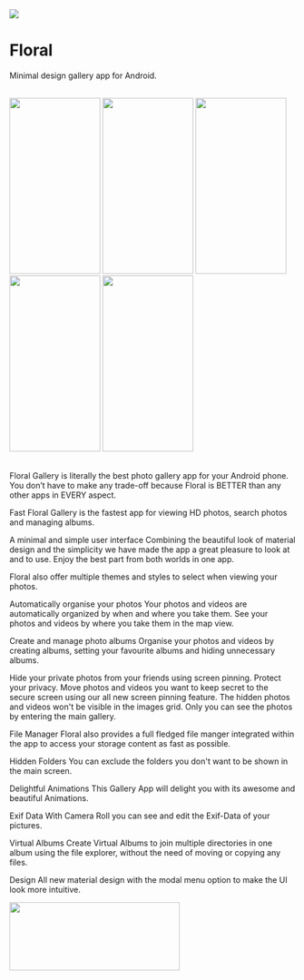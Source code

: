 <img src="https://raw.githubusercontent.com/vidit135g/Floral/master/screenshots/ffsf.png"/>

# Floral
Minimal design gallery app for Android.

<br />
<div class="christmas_promotion_boxes">
    <img src="https://raw.githubusercontent.com/vidit135g/Floral/master/screenshots/Image%201.jpeg" width="160" height="310"/>
    <img src="https://raw.githubusercontent.com/vidit135g/Floral/master/screenshots/Image%202.jpeg" width="160" height="310"/>
    <img src="https://raw.githubusercontent.com/vidit135g/Floral/master/screenshots/Image%203.jpeg" width="160" height="310"/>
    <img src="https://raw.githubusercontent.com/vidit135g/Floral/master/screenshots/Image%204.jpeg" width="160" height="310"/>
    <img src="https://raw.githubusercontent.com/vidit135g/Floral/master/screenshots/Image%205.jpeg" width="160" height="310"/>
</div>

<br />

Floral Gallery is literally the best photo gallery app for your Android phone. You don’t have to make any trade-off because Floral is BETTER than any other apps in EVERY aspect.

Fast Floral Gallery is the fastest app for viewing HD photos, search photos and managing albums.

A minimal and simple user interface Combining the beautiful look of material design and the simplicity we have made the app a great pleasure to look at and to use. Enjoy the best part from both worlds in one app.

Floral also offer multiple themes and styles to select when viewing your photos.

Automatically organise your photos Your photos and videos are automatically organized by when and where you take them. See your photos and videos by where you take them in the map view.

Create and manage photo albums Organise your photos and videos by creating albums, setting your favourite albums and hiding unnecessary albums.

Hide your private photos from your friends using screen pinning. Protect your privacy. Move photos and videos you want to keep secret to the secure screen using our all new screen pinning feature. The hidden photos and videos won't be visible in the images grid. Only you can see the photos by entering the main gallery.

File Manager Floral also provides a full fledged file manger integrated within the app to access your storage content as fast as possible.

Hidden Folders You can exclude the folders you don't want to be shown in the main screen.

Delightful Animations This Gallery App will delight you with its awesome and beautiful Animations.

Exif Data With Camera Roll you can see and edit the Exif-Data of your pictures.

Virtual Albums Create Virtual Albums to join multiple directories in one album using the file explorer, without the need of moving or copying any files.

Design All new material design with the modal menu option to make the UI look more intuitive.


<a href="https://play.google.com/store/apps/details?id=com.absolute.floral&hl=en"><img src="https://raw.githubusercontent.com/vidit135g/Notes-Central/master/screenshots/google-play-badge.png" width="300" height="120"/></a>
